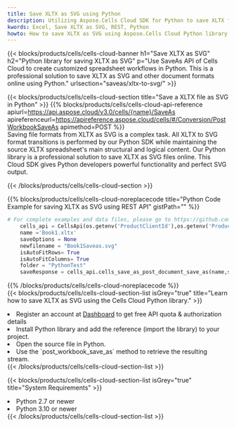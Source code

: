 ```yaml
---
title: Save XLTX as SVG using Python 
description: Utilizing Aspose.Cells Cloud SDK for Python to save XLTX format file as SVG format file. 
kwords: Excel, Save XLTX as SVG, REST, Python
howto: How to save XLTX as SVG using Aspose.Cells Cloud Python library.
---
```



{{< blocks/products/cells/cells-cloud-banner h1="Save XLTX as SVG" h2="Python library for saving XLTX as SVG" p="Use SaveAs API of Cells Cloud to create customized spreadsheet workflows in Python. This is a professional solution to save XLTX as SVG and other document formats online using Python." urlsection="saveas/xltx-to-svg/" >}}

{{< blocks/products/cells/cells-cloud-section  title="Save a XLTX file as SVG in Python" >}}
{{% blocks/products/cells/cells-cloud-api-reference  apiurl=https://api.aspose.cloud/v3.0/cells/{name}/SaveAs  apireferenceurl=https://apireference.aspose.cloud/cells/#/Conversion/PostWorkbookSaveAs  apimethod=POST %}}
<br/>
Saving file formats from XLTX as SVG is a complex task. All XLTX to SVG format transitions is performed by our Python SDK while maintaining the source XLTX spreadsheet's main structural and logical content. Our Python library is a professional solution to save XLTX as SVG files online. This Cloud SDK gives Python developers powerful functionality and perfect SVG output.

{{< /blocks/products/cells/cells-cloud-section >}}

{{% blocks/products/cells/cells-cloud-noreplacecode title="Python Code Example for saving XLTX as SVG using REST API" gistPath="" %}}
  
```python
# For complete examples and data files, please go to https://github.com/aspose-cells-cloud/aspose-cells-cloud-python/
    cells_api = CellsApi(os.getenv('ProductClientId'),os.getenv('ProductClientSecret'))
    name ='Book1.xltx'    
    saveOptions = None
    newfilename = "Book1Saveas.svg"
    isAutoFitRows= True
    isAutoFitColumns= True
    folder = "PythonTest"
    saveResponse = cells_api.cells_save_as_post_document_save_as(name,save_options=saveOptions, newfilename=(folder +'/' + newfilename),folder=folder)
```
  
{{% /blocks/products/cells/cells-cloud-noreplacecode  %}}
<br/>
{{< blocks/products/cells/cells-cloud-section-list isGrey="true"  title="Learn how to save XLTX as SVG using the Cells Cloud Python library." >}}
<li>Register an account at <a href="https://dashboard.aspose.cloud/">Dashboard</a> to get free API quota & authorization details</li>
<li>Install Python library and add the reference (import the library) to your project.</li>
<li>Open the source file in Python.</li>
<li>Use the `post_workbook_save_as` method to retrieve the resulting stream.</li>
{{< /blocks/products/cells/cells-cloud-section-list >}}

{{< blocks/products/cells/cells-cloud-section-list isGrey="true"  title="System Requirements" >}}
<li>Python 2.7 or newer</li>
<li>Python 3.10 or newer</li>
{{< /blocks/products/cells/cells-cloud-section-list >}}
